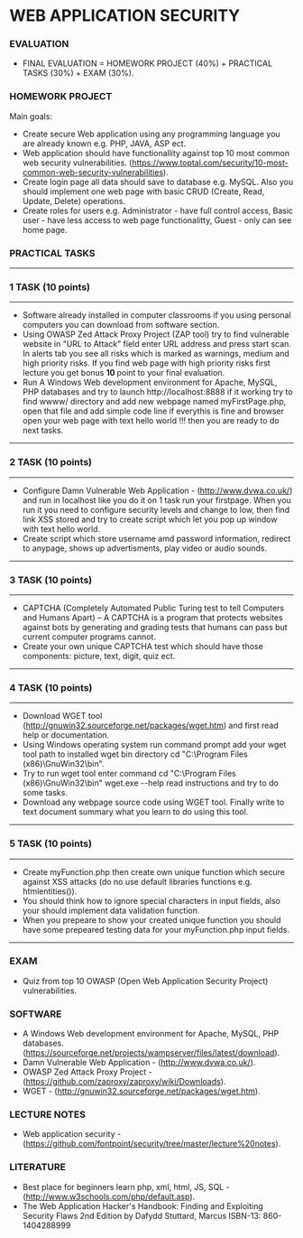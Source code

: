 # WEB APPLICATION SECURITY

### EVALUATION
<ul>
<li>FINAL EVALUATION = HOMEWORK PROJECT (40%) + PRACTICAL TASKS (30%) + EXAM (30%). </li>
</ul>

### HOMEWORK PROJECT
Main goals:
- Create secure Web application using any programming language you are already known e.g. PHP, JAVA, ASP ect.
- Web application should have functionallity against top 10 most common web security vulnerabilities. (https://www.toptal.com/security/10-most-common-web-security-vulnerabilities). 
- Create login page all data should save to database e.g. MySQL. Also you should implement one web page with basic CRUD (Create, Read, Update, Delete) operations.   
- Create roles for users e.g. Administrator - have full control access, Basic user - have less access to web page functionalitty, Guest - only can see home page.    

### PRACTICAL TASKS
___
### 1 TASK (10 points)
___
- Software already installed in computer classrooms if you using personal computers you can download from software section. 
- Using OWASP Zed Attack Proxy Project (ZAP tool) try to find vulnerable website in "URL to Attack" field enter URL address and press start scan. In alerts tab you see all risks which is marked as warnings, medium and high priority risks. If you find web page with high priority risks first lecture you get bonus <strong>10 </strong>point to your final evaluation. 
- Run A Windows Web development environment for Apache, MySQL, PHP databases and try to launch http://localhost:8888 if it working try to find wwww/ directory and add new webpage named myFirstPage.php, open that file and add simple code line <?php echo 'hello world!!!' ?> if everythis is fine and browser open your web page with text hello world !!! then you are ready to do next tasks.   

___
### 2 TASK (10 points)
___
- Configure Damn Vulnerable Web Application - (http://www.dvwa.co.uk/) and run in localhost like you do it on 1 task run your firstpage. When you run it you need to configure security levels and change to low, then find link XSS stored and try to create script which let you pop up window with text hello world.
- Create script which store username amd password information, redirect to anypage, shows up advertisments, play video or audio sounds.

___
### 3 TASK (10 points)
___

- CAPTCHA (Completely Automated Public Turing
test to tell Computers and Humans Apart) – A CAPTCHA is a program that protects websites against bots by generating and grading tests that humans can pass but current computer programs cannot.
- Create your own unique CAPTCHA test which should have those components: picture, text, digit, quiz ect.   

___
### 4 TASK (10 points)
___

- Download WGET tool (http://gnuwin32.sourceforge.net/packages/wget.htm) and first read help or documentation.
- Using Windows operating system run command prompt add your wget tool path to installed wget bin directory cd "C:\Program Files (x86)\GnuWin32\bin".  
- Try to run wget tool enter command cd "C:\Program Files (x86)\GnuWin32\bin"
wget.exe --help read instructions and try to do some tasks. 
- Download any webpage source code using WGET tool. Finally write to text document summary what you learn to do using this tool.  

___
### 5 TASK (10 points)
___

- Create myFunction.php then create own unique function which secure against XSS attacks (do no use default libraries functions e.g. htmlentities()). 
- You should think how to ignore special characters in input fields, also your should implement data validation function.
- When you prepeare to show your created unique function you should have some prepeared testing data for your myFunction.php input fields.

___
### EXAM
- Quiz from top 10 OWASP (Open Web Application Security Project) vulnerabilities.

### SOFTWARE
- A Windows Web development environment for Apache, MySQL, PHP databases. (https://sourceforge.net/projects/wampserver/files/latest/download).
- Damn Vulnerable Web Application - (http://www.dvwa.co.uk/).
- OWASP Zed Attack Proxy Project - (https://github.com/zaproxy/zaproxy/wiki/Downloads).
- WGET - (http://gnuwin32.sourceforge.net/packages/wget.htm).

### LECTURE NOTES
- Web application security - (https://github.com/fontpoint/security/tree/master/lecture%20notes).

### LITERATURE

- Best place for beginners learn php, xml, html, JS, SQL - (http://www.w3schools.com/php/default.asp).  
- The Web Application Hacker's Handbook: Finding and Exploiting Security Flaws 2nd Edition by Dafydd Stuttard, Marcus ISBN-13: 860-1404288999
